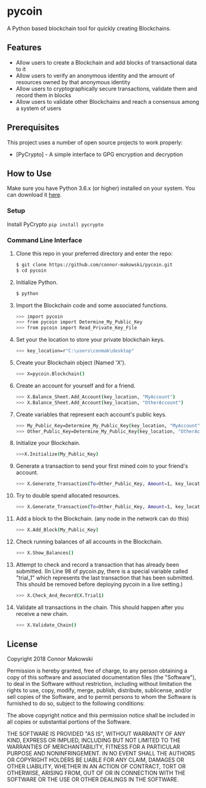 pycoin
===============

A Python based blockchain tool for quickly creating Blockchains.

Features
--------

- Allow users to create a Blockchain and add blocks of transactional data to it
- Allow users to verify an anonymous identity and the amount of resources owned by that anonymous identity
- Allow users to cryptographically secure transactions, validate them and record them in blocks
- Allow users to validate other Blockchains and reach a consensus among a system of users

Prerequisites
-------------

This project uses a number of open source projects to work properly:

* [PyCrypto] - A simple interface to GPG encryption and decryption

How to Use
----------

Make sure you have Python 3.6.x (or higher) installed on your system. You can download it [here](https://www.python.org/downloads/).

### Setup
Install PyCrypto
    ```
    pip install pycrypto
    ```


### Command Line Interface

1. Clone this repo in your preferred directory and enter the repo:
    ```sh
    $ git clone https://github.com/connor-makowski/pycoin.git
    $ cd pycoin
    ```
2. Initialize Python.
    ```sh
    $ python
    ```
3. Import the Blockchain code and some associated functions.
    ```sh
    >>> import pycoin
    >>> from pycoin import Determine_My_Public_Key
    >>> from pycoin import Read_Private_Key_File
    ```
4. Set your the location to store your private blockchain keys.
    ```sh
    >>> key_location=r"C:\users\conmak\desktop"
    ```

5. Create your Blockchain object (Named 'X').
    ```sh
    >>> X=pycoin.Blockchain()
    ```

6. Create an account for yourself and for a friend.
    ```sh
    >>> X.Balance_Sheet.Add_Account(key_location, "MyAccount")
    >>> X.Balance_Sheet.Add_Account(key_location, "OtherAccount")
    ```

7. Create variables that represent each account's public keys.
    ```sh
    >>> My_Public_Key=Determine_My_Public_Key(key_location, "MyAccount")
    >>> Other_Public_Key=Determine_My_Public_Key(key_location, "OtherAccount")
    ```

8. Initialize your Blockchain.
    ```sh
    >>>X.Initialize(My_Public_Key)
    ```

9. Generate a transaction to send your first mined coin to your friend's account.
    ```sh
    >>> X.Generate_Transaction(To=Other_Public_Key, Amount=1, key_location, "MyAccount")
    ```

10. Try to double spend allocated resources.
    ```sh
    >>> X.Generate_Transaction(To=Other_Public_Key, Amount=1, key_location, "MyAccount")
    ```

11. Add a block to the Blockchain. (any node in the network can do this)
    ```sh
    >>> X.Add_Block(My_Public_Key)
    ```

12. Check running balances of all accounts in the Blockchain.
    ```sh
    >>> X.Show_Balances()
    ```

13. Attempt to check and record a transaction that has already been submitted. (In Line 98 of pycoin.py, there is a special variable called "trial_1" which represents the last transaction that has been submitted. This should be removed before deploying pycoin in a live setting.)
    ```sh
    >>> X.Check_And_Record(X.Trial1)
    ```
14. Validate all transactions in the chain. This should happen after you receive a new chain.
    ```sh
    >>> X.Validate_Chain()
    ```

License
-------

Copyright 2018 Connor Makowski

Permission is hereby granted, free of charge, to any person obtaining a copy of this software and associated documentation files (the "Software"), to deal in the Software without restriction, including without limitation the rights to use, copy, modify, merge, publish, distribute, sublicense, and/or sell copies of the Software, and to permit persons to whom the Software is furnished to do so, subject to the following conditions:

The above copyright notice and this permission notice shall be included in all copies or substantial portions of the Software.

THE SOFTWARE IS PROVIDED "AS IS", WITHOUT WARRANTY OF ANY KIND, EXPRESS OR IMPLIED, INCLUDING BUT NOT LIMITED TO THE WARRANTIES OF MERCHANTABILITY, FITNESS FOR A PARTICULAR PURPOSE AND NONINFRINGEMENT. IN NO EVENT SHALL THE AUTHORS OR COPYRIGHT HOLDERS BE LIABLE FOR ANY CLAIM, DAMAGES OR OTHER LIABILITY, WHETHER IN AN ACTION OF CONTRACT, TORT OR OTHERWISE, ARISING FROM, OUT OF OR IN CONNECTION WITH THE SOFTWARE OR THE USE OR OTHER DEALINGS IN THE SOFTWARE.

[//]: # (These are reference links used in the body of this note and get stripped out when the markdown processor does its job.)

[Crypto]: <https://pypi.org/project/crypto/>
